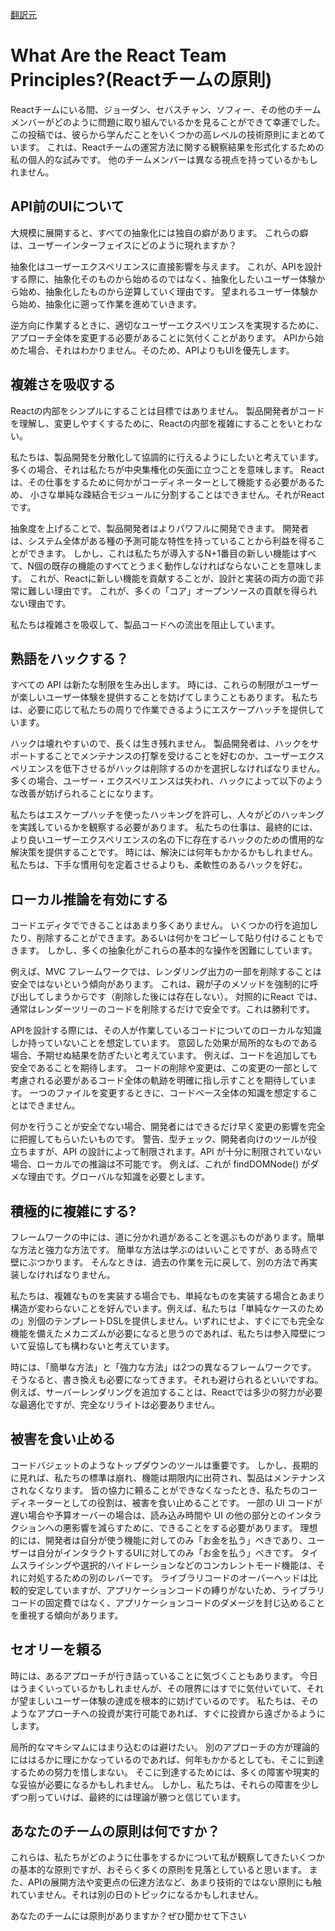 [翻訳元](https://overreacted.io/what-are-the-react-team-principles/)

# What Are the React Team Principles?(Reactチームの原則)

Reactチームにいる間、ジョーダン、セバスチャン、ソフィー、その他のチームメンバーがどのように問題に取り組んでいるかを見ることができて幸運でした。
この投稿では、彼らから学んだことをいくつかの高レベルの技術原則にまとめています。
これは、Reactチームの運営方法に関する観察結果を形式化するための私の個人的な試みです。
他のチームメンバーは異なる視点を持っているかもしれません。

## API前のUIについて

大規模に展開すると、すべての抽象化には独自の癖があります。
これらの癖は、ユーザーインターフェイスにどのように現れますか？

抽象化はユーザーエクスペリエンスに直接影響を与えます。
これが、APIを設計する際に、抽象化そのものから始めるのではなく、抽象化したいユーザー体験から始め、抽象化したものから逆算していく理由です。
望まれるユーザー体験から始め、抽象化に遡って作業を進めていきます。

逆方向に作業するときに、適切なユーザーエクスペリエンスを実現するために、アプローチ全体を変更する必要があることに気付くことがあります。
 APIから始めた場合、それはわかりません。そのため、APIよりもUIを優先します。
 
## 複雑さを吸収する
 
Reactの内部をシンプルにすることは目標ではありません。
製品開発者がコードを理解し、変更しやすくするために、Reactの内部を複雑にすることをいとわない。 

私たちは、製品開発を分散化して協調的に行えるようにしたいと考えています。
多くの場合、それは私たちが中央集権化の矢面に立つことを意味します。
Reactは、その仕事をするために何かがコーディネーターとして機能する必要があるため、
小さな単純な疎結合モジュールに分割することはできません。それがReactです。

抽象度を上げることで、製品開発者はよりパワフルに開発できます。
開発者は、システム全体がある種の予測可能な特性を持っていることから利益を得ることができます。
しかし、これは私たちが導入するN+1番目の新しい機能はすべて、N個の既存の機能のすべてとうまく動作しなければならないことを意味します。
これが、Reactに新しい機能を貢献することが、設計と実装の両方の面で非常に難しい理由です。
これが、多くの「コア」オープンソースの貢献を得られない理由です。

私たちは複雑さを吸収して、製品コードへの流出を阻止しています。

## 熟語をハックする？

すべての API は新たな制限を生み出します。
時には、これらの制限がユーザーが楽しいユーザー体験を提供することを妨げてしまうこともあります。
私たちは、必要に応じて私たちの周りで作業できるようにエスケープハッチを提供しています。

ハックは壊れやすいので、長くは生き残れません。
製品開発者は、ハックをサポートすることでメンテナンスの打撃を受けることを好むのか、ユーザーエクスペリエンスを低下させるがハックは削除するのかを選択しなければなりません。
多くの場合、ユーザー・エクスペリエンスは失われ、ハックによって以下のような改善が妨げられることになります。

私たちはエスケープハッチを使ったハッキングを許可し、人々がどのハッキングを実践しているかを観察する必要があります。
私たちの仕事は、最終的には、より良いユーザーエクスペリエンスの名の下に存在するハックのための慣用的な解決策を提供することです。
時には、解決には何年もかかるかもしれません。私たちは、下手な慣用句を定着させるよりも、柔軟性のあるハックを好む。

## ローカル推論を有効にする

コードエディタでできることはあまり多くありません。
いくつかの行を追加したり、削除することができます。あるいは何かをコピーして貼り付けることもできます。
しかし、多くの抽象化がこれらの基本的な操作を困難にしています。

例えば、MVC フレームワークでは、レンダリング出力の一部を削除することは安全ではないという傾向があります。
これは、親が子のメソッドを強制的に呼び出してしまうからです（削除した後には存在しない）。
対照的にReact では、通常はレンダーツリーのコードを削除するだけで安全です。これは勝利です。

APIを設計する際には、その人が作業しているコードについてのローカルな知識しか持っていないことを想定しています。
意図した効果が局所的なものである場合、予期せぬ結果を防ぎたいと考えています。
例えば、コードを追加しても安全であることを期待します。
コードの削除や変更は、この変更の一部として考慮される必要があるコード全体の軌跡を明確に指し示すことを期待しています。
一つのファイルを変更するときに、コードベース全体の知識を想定することはできません。

何かを行うことが安全でない場合、開発者にはできるだけ早く変更の影響を完全に把握してもらいたいものです。
警告、型チェック、開発者向けのツールが役立ちますが、API の設計によって制限されます。API が十分に制限されていない場合、ローカルでの推論は不可能です。
例えば、これが findDOMNode() がダメな理由です。グローバルな知識を必要とします。

## 積極的に複雑にする?

フレームワークの中には、道に分かれ道があることを選ぶものがあります。簡単な方法と強力な方法です。
簡単な方法は学ぶのはいいことですが、ある時点で壁にぶつかります。
そんなときは、過去の作業を元に戻して、別の方法で再実装しなければなりません。

私たちは、複雑なものを実装する場合でも、単純なものを実装する場合とあまり構造が変わらないことを好んでいます。例えば、私たちは「単純なケースのための」別個のテンプレートDSLを提供しません。いずれにせよ、すぐにでも完全な機能を備えたメカニズムが必要になると思うのであれば、私たちは参入障壁について妥協しても構わないと考えています。

時には、「簡単な方法」と「強力な方法」は2つの異なるフレームワークです。
そうなると、書き換えも必要になってきます。それも避けられるといいですね。
例えば、サーバーレンダリングを追加することは、Reactでは多少の努力が必要な最適化ですが、完全なリライトは必要ありません。

## 被害を食い止める

コードバジェットのようなトップダウンのツールは重要です。
しかし、長期的に見れば、私たちの標準は崩れ、機能は期限内に出荷され、製品はメンテナンスされなくなります。
皆の協力に頼ることができなくなったとき、私たちのコーディネーターとしての役割は、被害を食い止めることです。
一部の UI コードが遅い場合や予算オーバーの場合は、読み込み時間や UI の他の部分とのインタラクションへの悪影響を減らすために、できることをする必要があります。
理想的には、開発者は自分が使う機能に対してのみ「お金を払う」べきであり、ユーザーは自分がインタラクトするUIに対してのみ「お金を払う」べきです。
タイムスライシングや選択的ハイドレーションなどのコンカレントモード機能は、それに対処するための別のレバーです。
ライブラリコードのオーバーヘッドは比較的安定していますが、アプリケーションコードの縛りがないため、ライブラリコードの固定費ではなく、アプリケーションコードのダメージを封じ込めることを重視する傾向があります。

## セオリーを頼る

時には、あるアプローチが行き詰っていることに気づくこともあります。
今日はうまくいっているかもしれませんが、その限界にはすでに気付いていて、それが望ましいユーザー体験の達成を根本的に妨げているのです。
私たちは、そのようなアプローチへの投資が実行可能であれば、すぐに投資から遠ざかるようにします。

局所的なマキシマムにはまり込むのは避けたい。
別のアプローチの方が理論的にははるかに理にかなっているのであれば、何年もかかるとしても、そこに到達するための努力を惜しまない。
そこに到達するためには、多くの障害や現実的な妥協が必要になるかもしれません。
しかし、私たちは、それらの障害を少しずつ削っていけば、最終的には理論が勝つと信じています。

## あなたのチームの原則は何ですか？

これらは、私たちがどのように仕事をするかについて私が観察してきたいくつかの基本的な原則ですが、おそらく多くの原則を見落としていると思います。
また、APIの展開方法や変更点の伝達方法など、あまり技術的ではない原則にも触れていません。それは別の日のトピックになるかもしれません。

あなたのチームには原則がありますか？ぜひ聞かせて下さい